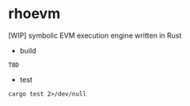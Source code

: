 # rhoevm
[WIP] symbolic EVM execution engine written in Rust

- build

```
TBD
```

- test

```
cargo test 2>/dev/null
```

